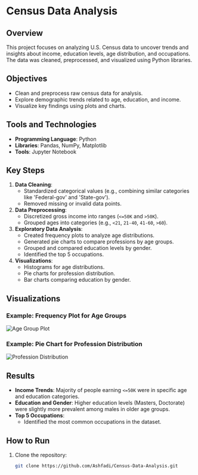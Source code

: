# Census Data Analysis

## Overview
This project focuses on analyzing U.S. Census data to uncover trends and insights about income, education levels, age distribution, and occupations. The data was cleaned, preprocessed, and visualized using Python libraries.

## Objectives
- Clean and preprocess raw census data for analysis.
- Explore demographic trends related to age, education, and income.
- Visualize key findings using plots and charts.

## Tools and Technologies
- **Programming Language**: Python
- **Libraries**: Pandas, NumPy, Matplotlib
- **Tools**: Jupyter Notebook

## Key Steps
1. **Data Cleaning**: 
   - Standardized categorical values (e.g., combining similar categories like 'Federal-gov' and 'State-gov').
   - Removed missing or invalid data points.
2. **Data Preprocessing**:
   - Discretized gross income into ranges (`<=50K` and `>50K`).
   - Grouped ages into categories (e.g., `<21`, `21-40`, `41-60`, `>60`).
3. **Exploratory Data Analysis**:
   - Created frequency plots to analyze age distributions.
   - Generated pie charts to compare professions by age groups.
   - Grouped and compared education levels by gender.
   - Identified the top 5 occupations.
4. **Visualizations**:
   - Histograms for age distributions.
   - Pie charts for profession distribution.
   - Bar charts comparing education by gender.

## Visualizations
### Example: Frequency Plot for Age Groups
![Age Group Plot](images/age_groups.png)

### Example: Pie Chart for Profession Distribution
![Profession Distribution](images/professions.png)

## Results
- **Income Trends**: Majority of people earning `<=50K` were in specific age and education categories.
- **Education and Gender**: Higher education levels (Masters, Doctorate) were slightly more prevalent among males in older age groups.
- **Top 5 Occupations**:
  - Identified the most common occupations in the dataset.

## How to Run
1. Clone the repository:
   ```bash
   git clone https://github.com/Ashfadi/Census-Data-Analysis.git
